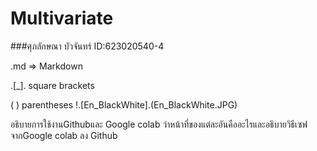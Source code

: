 # Multivariate

###ศุภลักษณา  บัวจันทร์ ID:623020540-4

.md => Markdown

.[_]. square brackets

( ) parentheses
!.[En_BlackWhite].(En_BlackWhite.JPG)

อธิบายการใช้งานGithubและ Google colab ว่าหน้าที่ของแต่ละอันคืออะไรและอธิบายวิธีเซฟจากGoogle colab ลง Github
